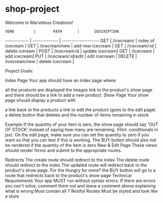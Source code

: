 # shop-project
Welcome to Marvelous Creations!


    VERB 		 | 		  PATH 		 |  	 DESCRIPTION
 ------------ | ------------- | -------------------
 GET | /icecream/ | index of icecream |
 GET | /icecream/new | add new icecream |
 GET | /icecream/:id | delete iceream |
 POST | /icecream:id | update icecream|
 GET | /icecream | add icecream|
 PUT | /icecream/:id/edit | edit icecream |
 DELETE | /icecream/new | delete icecream |

 Project Goals:

 Index Page
Your app should have an index page where

all the products are displayed
the images link to the product's show page
and there should be a link to add a new product.
Show Page
Your show page should display a product with

a link back to the products
a link to edit the product (goes to the edit page)
a delete button that deletes
and the number of items remaining in stock

Example
If the quantity of your item is zero, the show page should say 'OUT OF STOCK' instead of saying how many are remaining. (Hint: conditionals in jsx).
On the edit page, make sure you can set the quantity to zero if you want so that you can test if this is working.
The BUY button should also not be rendered if the quantity of the item is zero
New & Edit Page
These views should render forms and submit to the appropriate routes.
 

Redirects
The create route should redirect to the index
The delete route should redirect to the index
The updated route will redirect back to the product's show page.
For the Hungry for more? the BUY button will go to a route that redirects back to the product's show page
Technical Requirements
Your app MUST run without syntax errors. If there are errors you can't solve, comment them out and leave a comment above explaining what is wrong
Must contain all 7 Restful Routes
Must be styled and look like a store
